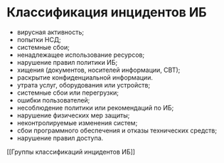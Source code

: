 # Классификация инцидентов ИБ

- вирусная активность;
- попытки НСД;
- системные сбои;
- ненадлежащее использование ресурсов;
- нарушение правил политики ИБ;
- хищения (документов, носителей информации, СВТ);
- раскрытие конфиденциальной информации.
- утрата услуг, оборудования или устройств;
- системные сбои или перегрузки;
- ошибки пользователей;
- несоблюдение политики или рекомендаций по ИБ;
- нарушение физических мер защиты;
- неконтролируемые изменения систем;
- сбои программного обеспечения и отказы технических средств;
- нарушение правил доступа.


[[Группы классификаций инцидентов ИБ]]
